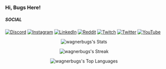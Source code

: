 ### Hi, Bugs Here!

  
##### SOCIAL
[![Discord](https://img.shields.io/badge/Discord-%237289DA.svg?logo=discord&logoColor=white)](https://discord.gg/FHXxNKRC) [![Instagram](https://img.shields.io/badge/Instagram-%23E4405F.svg?logo=Instagram&logoColor=white)](https://instagram.com/wagnerbugs) [![LinkedIn](https://img.shields.io/badge/LinkedIn-%230077B5.svg?logo=linkedin&logoColor=white)](https://linkedin.com/in/wagnerbugs) [![Reddit](https://img.shields.io/badge/Reddit-%23FF4500.svg?logo=Reddit&logoColor=white)](https://reddit.com/user/wagnerbugs) [![Twitch](https://img.shields.io/badge/Twitch-%239146FF.svg?logo=Twitch&logoColor=white)](https://twitch.tv/wagnerbugs) [![Twitter](https://img.shields.io/badge/Twitter-%231DA1F2.svg?logo=Twitter&logoColor=white)](https://twitter.com/wagnerbugs) [![YouTube](https://img.shields.io/badge/YouTube-%23FF0000.svg?logo=YouTube&logoColor=white)](https://youtube.com/@wagnerbugs) 

<div align="center">
  
  ![wagnerbugs's Stats](https://github-readme-stats.vercel.app/api?username=wagnerbugs&theme=dark&show_icons=true&hide_border=true&count_private=true)
  
  ![wagnerbugs's Streak](https://github-readme-streak-stats.herokuapp.com/?user=wagnerbugs&theme=dark&hide_border=true)
  
  ![wagnerbugs's Top Languages](https://github-readme-stats.vercel.app/api/top-langs/?username=wagnerbugs&theme=dark&show_icons=true&hide_border=true&layout=compact)
  
</div>
